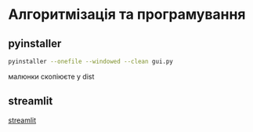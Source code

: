 # Алгоритмізація та програмування 

## pyinstaller
```bash
pyinstaller --onefile --windowed --clean gui.py 
```

малюнки скопіюєте у dist


## streamlit

[streamlit](streamlit.io)